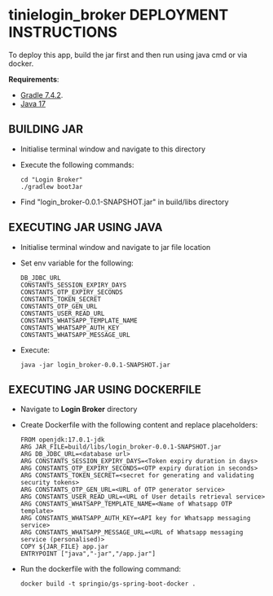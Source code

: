 # tinielogin_broker DEPLOYMENT INSTRUCTIONS

To deploy this app, build the jar first and then run using java cmd or via docker.

**Requirements**:
- [Gradle 7.4.2](https://gradle.org/releases/).
- [Java 17](https://www.oracle.com/java/technologies/javase/jdk17-archive-downloads.html)

## BUILDING JAR
- Initialise terminal window and navigate to this directory
- Execute the following commands:

      cd "Login Broker"
      ./gradlew bootJar

- Find "login_broker-0.0.1-SNAPSHOT.jar" in build/libs directory

## EXECUTING JAR USING JAVA
- Initialise terminal window and navigate to jar file location
- Set env variable for the following:
      
      DB_JDBC_URL
      CONSTANTS_SESSION_EXPIRY_DAYS
      CONSTANTS_OTP_EXPIRY_SECONDS
      CONSTANTS_TOKEN_SECRET
      CONSTANTS_OTP_GEN_URL
      CONSTANTS_USER_READ_URL
      CONSTANTS_WHATSAPP_TEMPLATE_NAME
      CONSTANTS_WHATSAPP_AUTH_KEY
      CONSTANTS_WHATSAPP_MESSAGE_URL
      
- Execute:

      java -jar login_broker-0.0.1-SNAPSHOT.jar

## EXECUTING JAR USING DOCKERFILE
- Navigate to **Login Broker** directory
- Create Dockerfile with the following content and replace placeholders:

      FROM openjdk:17.0.1-jdk
      ARG JAR_FILE=build/libs/login_broker-0.0.1-SNAPSHOT.jar
      ARG DB_JDBC_URL=<database url>
      ARG CONSTANTS_SESSION_EXPIRY_DAYS=<Token expiry duration in days>
      ARG CONSTANTS_OTP_EXPIRY_SECONDS=<OTP expiry duration in seconds>
      ARG CONSTANTS_TOKEN_SECRET=<secret for generating and validating security tokens>
      ARG CONSTANTS_OTP_GEN_URL=<URL of OTP generator service>
      ARG CONSTANTS_USER_READ_URL=<URL of User details retrieval service>
      ARG CONSTANTS_WHATSAPP_TEMPLATE_NAME=<Name of Whatsapp OTP template>
      ARG CONSTANTS_WHATSAPP_AUTH_KEY=<API key for Whatsapp messaging service>
      ARG CONSTANTS_WHATSAPP_MESSAGE_URL=<URL of Whatsapp messaging service (personalised)>
      COPY ${JAR_FILE} app.jar
      ENTRYPOINT ["java","-jar","/app.jar"]

- Run the dockerfile with the following command:

      docker build -t springio/gs-spring-boot-docker .


